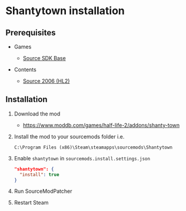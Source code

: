# Shantytown installation

## Prerequisites

- Games
  - [Source SDK Base](../../../game-installation/game-installation/source-sdk-base.md)

- Contents
  - [Source 2006 (HL2)](../../../SourceContentInstaller/v0/content-installation/source-2006.md#hl2-content)

## Installation

1. Download the mod

   - <https://www.moddb.com/games/half-life-2/addons/shanty-town>

2. Install the mod to your sourcemods folder i.e.

   ```text
   C:\Program Files (x86)\Steam\steamapps\sourcemods\Shantytown
   ```

3. Enable `shantytown` in `sourcemods.install.settings.json`

   ```json
   "shantytown": {
     "install": true
   }
   ```

4. Run SourceModPatcher
5. Restart Steam
